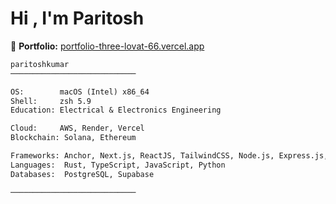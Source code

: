 # Hi , I'm Paritosh

🔗 **Portfolio:** [portfolio-three-lovat-66.vercel.app](https://portfolio-three-lovat-66.vercel.app/)

```txt
paritoshkumar
────────────────────────────

OS:        macOS (Intel) x86_64
Shell:     zsh 5.9
Education: Electrical & Electronics Engineering

Cloud:     AWS, Render, Vercel
Blockchain: Solana, Ethereum

Frameworks: Anchor, Next.js, ReactJS, TailwindCSS, Node.js, Express.js, Hardhat
Languages:  Rust, TypeScript, JavaScript, Python
Databases:  PostgreSQL, Supabase

────────────────────────────
```
